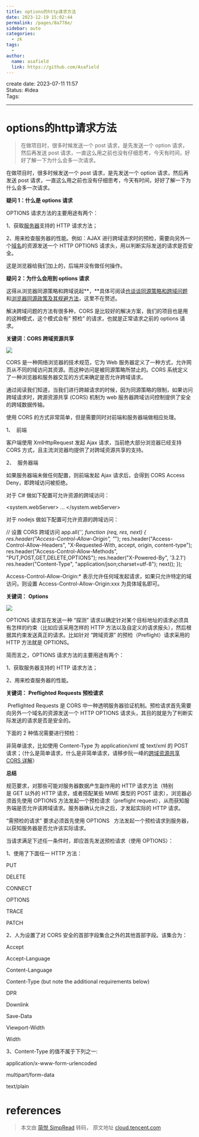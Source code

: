 ```yaml
---
title: options的http请求方法
date: 2023-12-19 15:02:44
permalink: /pages/8a778e/
sidebar: auto
categories:
  - zk
tags:
  - 
author: 
  name: asafield
  link: https://github.com/Asafield
---
```


create date: 2023-07-11 11:57  
Status: #idea  
Tags: 

---

# options的http请求方法


> 在做项目时，很多时候发送一个 post 请求，是先发送一个 option 请求，然后再发送 post 请求，一直这么用之前也没有仔细思考，今天有时间，好好了解一下为什么会多一次请求。

在做项目时，很多时候发送一个 post 请求，是先发送一个 option 请求，然后再发送 post 请求，一直这么用之前也没有仔细思考，今天有时间，好好了解一下为什么会多一次请求。

**疑问 1：什么是 options 请求**

OPTIONS 请求方法的主要用途有两个：

1、获取[服务器](https://cloud.tencent.com/product/cvm?from=20065&from_column=20065)支持的 HTTP 请求方法；

2、用来检查服务器的性能。例如：AJAX 进行跨域请求时的预检，需要向另外一个[域名](https://cloud.tencent.com/act/pro/domain-sales?from=20065&from_column=20065)的资源发送一个 HTTP OPTIONS 请求头，用以判断实际发送的请求是否安全。

这是浏览器给我们加上的，后端并没有做任何操作。

**疑问 2：为什么会用到 options 请求**

这得从浏览器同源策略和跨域说起**，**具体可阅读[也谈谈同源策略和跨域问题](http://www.cnblogs.com/chaoyuehedy/p/5556557.html)和[浏览器同源政策及其规避方法](http://www.ruanyifeng.com/blog/2016/04/same-origin-policy.html)，这里不在赘述。

解决跨域问题的方法有很多种，CORS 是比较好的解决方案，我们的项目也是用的这种模式，这个模式会有” 预检” 的请求，也就是正常请求之前的 options 请求。

**关键词：CORS 跨域资源共享**

![](https://ask.qcloudimg.com/http-save/yehe-1253571/ppq6udp912.png?imageView2/2/w/1200)

CORS 是一种网络浏览器的技术规范，它为 Web 服务器定义了一种方式，允许网页从不同的域访问其资源。而这种访问是被同源策略所禁止的。CORS 系统定义了一种浏览器和服务器交互的方式来确定是否允许跨域请求。 

通过阅读我们知道，当我们进行跨越请求的时候，因为同源策略的限制，如果访问跨域请求时，跨源资源共享 (CORS) 机制为 web 服务器跨域访问控制提供了安全的跨域数据传输。

使用 CORS 的方式非常简单，但是需要同时对前端和服务器端做相应处理。

1、  前端

客户端使用 XmlHttpRequest 发起 Ajax 请求，当前绝大部分浏览器已经支持 CORS 方式，且主流浏览器均提供了对跨域资源共享的支持。

2、  服务器端

如果服务器端未做任何配置，则前端发起 Ajax 请求后，会得到 CORS Access Deny，即跨域访问被拒绝。

对于 C# 做如下配置可允许资源的跨域访问： 

<system.webServer> ... <httpProtocol> <customHeaders> <add /> <add /> <add /> </customHeaders> </httpProtocol> </system.webServer>

对于 nodejs 做如下配置可允许资源的跨域访问： 

// 设置 CORS 跨域访问 app.all('*', function (req, res, next) { res.header("Access-Control-Allow-Origin", "*"); res.header("Access-Control-Allow-Headers", "X-Requested-With, accept, origin, content-type"); res.header("Access-Control-Allow-Methods", "PUT,POST,GET,DELETE,OPTIONS"); res.header("X-Powered-By", '3.2.1') res.header("Content-Type", "application/json;charset=utf-8"); next(); });

Access-Control-Allow-Origin:* 表示允许任何域发起请求，如果只允许特定的域访问，则设置 Access-Control-Allow-Origin:xxx 为具体域名即可。

 **关键词：** **Options**

![](https://ask.qcloudimg.com/http-save/yehe-1253571/9oux3u1qxf.png?imageView2/2/w/1200)

OPTIONS 请求旨在发送一种 “探测” 请求以确定针对某个目标地址的请求必须具有怎样的约束（比如应该采用怎样的 HTTP 方法以及自定义的请求报头），然后根据其约束发送真正的请求。比如针对 “跨域资源” 的预检（Preflight）请求采用的 HTTP 方法就是 OPTIONS。

简而言之，OPTIONS 请求方法的主要用途有两个：

1、获取服务器支持的 HTTP 请求方法；

2、用来检查服务器的性能。

 **关键词：** **Preflighted Requests 预检请求**

 Preflighted Requests 是 CORS 中一种透明服务器验证机制。预检请求首先需要向另外一个域名的资源发送一个 HTTP OPTIONS 请求头，其目的就是为了判断实际发送的请求是否是安全的。

下面的 2 种情况需要进行预检：

非简单请求，比如使用 Content-Type 为 application/xml 或 text/xml 的 POST 请求；（什么是简单请求，什么是非简单请求，请移步阮一峰的[跨域资源共享 CORS 详解](http://www.ruanyifeng.com/blog/2016/04/cors.html)）

**总结**

规范要求，对那些可能对服务器数据产生副作用的 HTTP 请求方法（特别是 GET 以外的 HTTP 请求，或者搭配某些 MIME 类型的 POST 请求），浏览器必须首先使用 OPTIONS 方法发起一个预检请求（preflight request），从而获知服务端是否允许该跨域请求。服务器确认允许之后，才发起实际的 HTTP 请求。

“需预检的请求” 要求必须首先使用 OPTIONS   方法发起一个预检请求到服务器，以获知服务器是否允许该实际请求。

当请求满足下述任一条件时，即应首先发送预检请求（使用 OPTIONS）：

1、使用了下面任一 HTTP 方法：

PUT

DELETE

CONNECT

OPTIONS

TRACE

PATCH

2、人为设置了对 CORS 安全的首部字段集合之外的其他首部字段。该集合为：

Accept

Accept-Language

Content-Language

Content-Type (but note the additional requirements below)

DPR

Downlink

Save-Data

Viewport-Width

Width

3、Content-Type 的值不属于下列之一:

application/x-www-form-urlencoded

multipart/form-data

text/plain
# references
> 本文由 [简悦 SimpRead](http://ksria.com/simpread/) 转码， 原文地址 [cloud.tencent.com](https://cloud.tencent.com/developer/article/1046663)